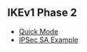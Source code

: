 ## IKEv1 Phase 2
- [Quick Mode](Quick_Mode)
- [IPSec SA Example](../../../Terms/Security_Association/)     
